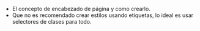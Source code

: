 - El concepto de encabezado de página y como crearlo.
- Que no es recomendado crear estilos usando etiquetas, lo ideal es usar selectores de clases para todo.